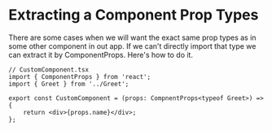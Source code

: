 # **Extracting a Component Prop Types**

There are some cases when we will want the exact same prop types as in some other component in out app. If we can't directly import that type we can extract it by ComponentProps. Here's how to do it.

```tsx
// CustomComponent.tsx
import { ComponentProps } from 'react';
import { Greet } from '../Greet';

export const CustomComponent = (props: CompnentProps<typeof Greet>) => {
	return <div>{props.name}</div>;
};
```
